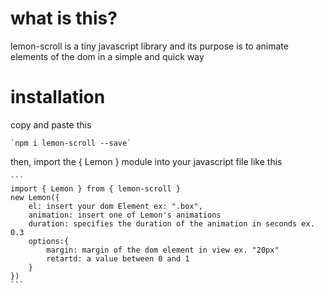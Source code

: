 # what is this? 

lemon-scroll is a tiny javascript library and its purpose is to animate elements of the dom in a simple and quick way

# installation 
copy and paste this 

    `npm i lemon-scroll --save`

then, import the { Lemon } module into your javascript file like this

    ```
    import { Lemon } from { lemon-scroll }
    new Lemon({
        el: insert your dom Element ex: ".box",
        animation: insert one of Lemon's animations
        duration: specifies the duration of the animation in seconds ex. 0.3
        options:{
            margin: margin of the dom element in view ex. "20px" 
            retartd: a value between 0 and 1
        }
    })
    ```